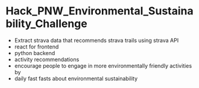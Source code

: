 # Hack_PNW_Environmental_Sustainability_Challenge

- Extract strava data that recommends strava trails using strava API
- react for frontend
- python backend
- activity recommendations
- encourage people to engage in more environmentally friendly activities by
- daily fast fasts about environmental sustainability